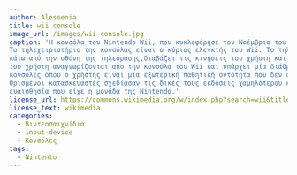 ```yaml
---
author: Alessenia
title: wii console
image_url: /images/wii-console.jpg
caption: 'Η κονσόλα του Nintendo Wii, που κυκλοφόρησε τον Νοέμβριο του 2006, ήταν το πρώτο σύστημα βιντεοπαιχνιδιών με ελεγκτή ανίχνευσης κίνησης.
Το τηλεχειριστήριο της κονσόλας είναι ο κύριος ελεγκτής του Wii. Το τηλεχειριστήριο με την βοήθεια ενός αισθητήρα, που βρίσκεται πάνω ή 
κάτω από την οθόνη της τηλεόρασης,διαβάζει τις κινήσεις του χρήστη και τις μεταφέρει εντός του παιχνιδιού. Με αυτόν τον τρόπο οι κινήσεις
του χρήστη αναγνωρίζονται απο την κονσόλα του Wii και υπάρχει μία διάδραση μεταξύ χρήστη και παιχνιδιού , σε αντίθεση με τις κλασικές 
κονσόλες όπου ο χρήστης είναι μία εξωτερική παθητική οντότητα που δεν σχετίζεται με το περιβάλλον του παιχνιδιού.
Ορισμένοι κατασκευαστές σχεδίασαν τις δικές τους εκδόσεις χαμηλότερου κόστους από το Wii, αλλά ήταν λιγότερο ακριβείς ή δεν είχαν την 
ευαισθησία που είχε η μονάδα της Nintendo.'
license_url: https://commons.wikimedia.org/w/index.php?search=wii&title=Special:MediaSearch&go=Go&type=image&haslicense=unrestricted
license_text: wikimedia
categories:
  - Βιντεοπαιχνίδια
  - input-device
  - Κονσόλες
tags:
  - Nintento
---
```

